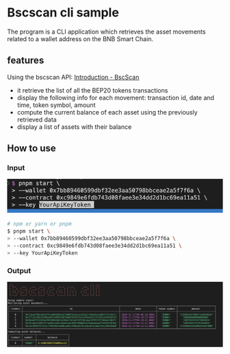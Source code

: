 # Bscscan cli sample

The program is a CLI application which retrieves the asset movements related to a wallet address on the BNB Smart Chain.

## features

Using the bscscan API: [Introduction - BscScan](https://docs.bscscan.com/)

- it retrieve the list of all the BEP20 tokens transactions
- display the following info for each movement: transaction id, date and time, token symbol, amount
- compute the current balance of each asset using the previously retrieved data
- display a list of assets with their balance

## How to use

### Input

![](image/2023-02-12-11-19-55.png)

```bash
# npm or yarn or pnpm
$ pnpm start \
> --wallet 0x7bb89460599dbf32ee3aa50798bbceae2a5f7f6a \
> --contract 0xc9849e6fdb743d08faee3e34dd2d1bc69ea11a51 \
> --key YourApiKeyToken
```

### Output

![](image/2023-02-12-11-20-52.png)
